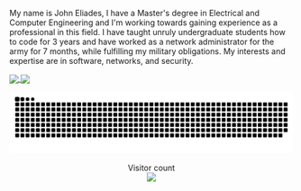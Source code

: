 My name is John Eliades, I have a Master's degree in Electrical and Computer Engineering and I'm working towards gaining experience as a professional in this field. I have taught unruly undergraduate students how to code for 3 years and have worked as a network administrator for the army for 7 months, while fulfilling my military obligations. My interests and expertise are in software, networks, and security.

<a href="https://github.com/johneliades/johneliades">
  <img align="center" src="https://github-readme-stats.vercel.app/api?username=johneliades&show_icons=true&hide_border=true&theme=tokyonight&line_height=27" />
</a>

<a href="https://github.com/johneliades/johneliades">
  <img align="center" src="https://github-readme-stats.vercel.app/api/top-langs/?username=johneliades&theme=tokyonight&langs_count=3&layout=c" />
</a>

<a href=#><img src="contribution.svg"></a>

<p align="center"> 
  Visitor count<br>
  <img src="https://profile-counter.glitch.me/johneliades/count.svg" />
</p>

<!--
**johneliades/johneliades** is a ✨ _special_ ✨ repository because its `README.md` (this file) appears on your GitHub profile.
